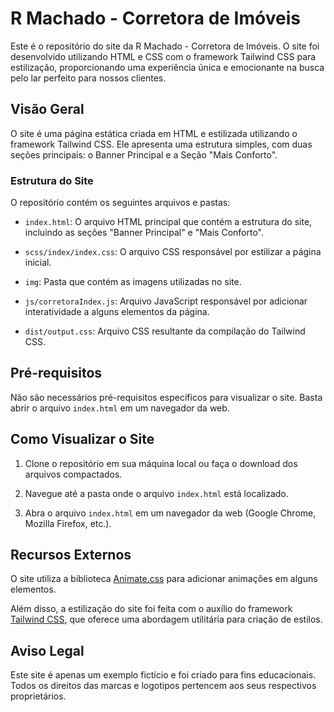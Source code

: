 # R Machado - Corretora de Imóveis

Este é o repositório do site da R Machado - Corretora de Imóveis. O site foi desenvolvido utilizando HTML e CSS com o framework Tailwind CSS para estilização, proporcionando uma experiência única e emocionante na busca pelo lar perfeito para nossos clientes.

## Visão Geral

O site é uma página estática criada em HTML e estilizada utilizando o framework Tailwind CSS. Ele apresenta uma estrutura simples, com duas seções principais: o Banner Principal e a Seção "Mais Conforto".

### Estrutura do Site

O repositório contém os seguintes arquivos e pastas:

- `index.html`: O arquivo HTML principal que contém a estrutura do site, incluindo as seções "Banner Principal" e "Mais Conforto".

- `scss/index/index.css`: O arquivo CSS responsável por estilizar a página inicial.

- `img`: Pasta que contém as imagens utilizadas no site.

- `js/corretoraIndex.js`: Arquivo JavaScript responsável por adicionar interatividade a alguns elementos da página.

- `dist/output.css`: Arquivo CSS resultante da compilação do Tailwind CSS.

## Pré-requisitos

Não são necessários pré-requisitos específicos para visualizar o site. Basta abrir o arquivo `index.html` em um navegador da web.

## Como Visualizar o Site

1. Clone o repositório em sua máquina local ou faça o download dos arquivos compactados.

2. Navegue até a pasta onde o arquivo `index.html` está localizado.

3. Abra o arquivo `index.html` em um navegador da web (Google Chrome, Mozilla Firefox, etc.).

## Recursos Externos

O site utiliza a biblioteca [Animate.css](https://animate.style/) para adicionar animações em alguns elementos.

Além disso, a estilização do site foi feita com o auxílio do framework [Tailwind CSS](https://tailwindcss.com/), que oferece uma abordagem utilitária para criação de estilos.

## Aviso Legal

Este site é apenas um exemplo fictício e foi criado para fins educacionais. Todos os direitos das marcas e logotipos pertencem aos seus respectivos proprietários.
